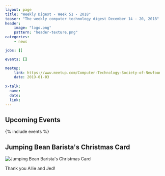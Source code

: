 ```yaml
---
layout: page
title: "Weekly Digest - Week 51 - 2018"
teaser: "The weekly computer technology digest December 14 - 20, 2018"
header:
    image: "logo.png"
    pattern: "header-texture.png"
categories:
    - news

jobs: []

events: []

meetup:
    link: https://www.meetup.com/Computer-Technology-Society-of-Newfoundland-and-Labrador/events/rpdzmpyzcbfb/
    date: 2019-01-03
  
x-talk:
  name:
  date: 
  link: 
---
```


## Upcoming Events

{% include events %}

## Jumping Bean Barista's Christmas Card

![Jumping Bean Barista's Christmas Card]({{site.urlimg}}jb_card.jpg "Jumping Bean Barista's Christmas Card")

Thank you Allie and Jed!
